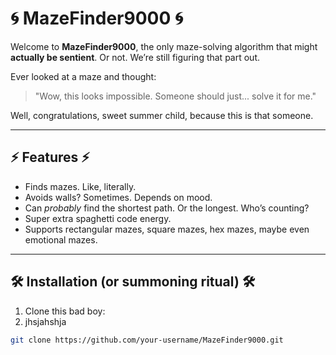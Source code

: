 # 🌀 MazeFinder9000 🌀

Welcome to **MazeFinder9000**, the only maze-solving algorithm that might **actually be sentient**. Or not. We’re still figuring that part out.

Ever looked at a maze and thought:
> "Wow, this looks impossible. Someone should just... solve it for me."

Well, congratulations, sweet summer child, because this is that someone.

---

## ⚡ Features ⚡

- Finds mazes. Like, literally.
- Avoids walls? Sometimes. Depends on mood.
- Can *probably* find the shortest path. Or the longest. Who’s counting?
- Super extra spaghetti code energy.
- Supports rectangular mazes, square mazes, hex mazes, maybe even emotional mazes.

---

## 🛠 Installation (or summoning ritual) 🛠

1. Clone this bad boy:
2. jhsjahshja
```bash
git clone https://github.com/your-username/MazeFinder9000.git
